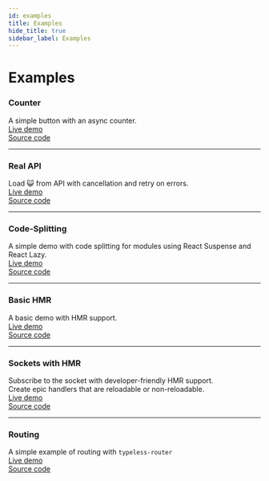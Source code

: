 ```yaml
---
id: examples
title: Examples
hide_title: true
sidebar_label: Examples
---
```


# Examples

### Counter
A simple button with an async counter.  
<a href="https://codesandbox.io/s/h84n1" target="_blank">Live demo</a>  
<a href="https://github.com/typeless-js/typeless/tree/master/examples/counter" target="_blank">Source code</a>  

----

### Real API
Load 😺 from API with cancellation and retry on errors.  
<a href="https://codesandbox.io/s/40b7u" target="_blank">Live demo</a>  
<a href="https://github.com/typeless-js/typeless/tree/master/examples/real-api" target="_blank">Source code</a>  


----

### Code-Splitting
A simple demo with code splitting for modules using React Suspense and React Lazy.  
<a href="https://codesandbox.io/s/4ldrk" target="_blank">Live demo</a>  
<a href="https://github.com/typeless-js/typeless/tree/master/examples/code-splitting" target="_blank">Source code</a>  

----

### Basic HMR
A basic demo with HMR support.  
<a href="https://codesandbox.io/s/1q3jn" target="_blank">Live demo</a>  
<a href="https://github.com/typeless-js/typeless/tree/master/examples/basic-hmr" target="_blank">Source code</a>  

----

### Sockets with HMR
Subscribe to the socket with developer-friendly HMR support.  
Create epic handlers that are reloadable or non-reloadable.  
<a href="https://codesandbox.io/s/nunwn" target="_blank">Live demo</a>  
<a href="https://github.com/typeless-js/typeless/tree/master/examples/socket-hmr" target="_blank">Source code</a>  

----

### Routing
A simple example of routing with `typeless-router`  
<a href="https://codesandbox.io/s/typeless-basic-routing-q93fl" target="_blank">Live demo</a>  
<a href="https://github.com/typeless-js/typeless/tree/master/examples/basic-routing" target="_blank">Source code</a>  
